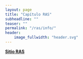```yaml
---
layout: page
title: "Capítulo RAS"
subheadline: ""
teaser: ""
permalink: "/ras/info/"
header:
    image_fullwidth: "header.svg"
---
```


<a class="radius button small" href="https://www.ieee-ras.org/">__Sitio RAS__</a>

